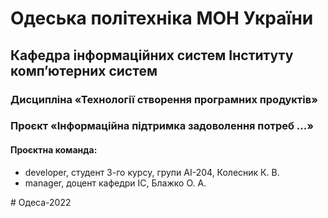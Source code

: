 # Одеська політехніка МОН України
## Кафедра інформаційних систем Інституту комп’ютерних систем
### Дисципліна «Технології створення програмних продуктів»
### Проєкт «Інформаційна підтримка задоволення потреб ...»
#### Проєктна команда:
<ul>
    <li>developer, студент 3-го курсу, групи АІ-204, Колесник К. В.</li>
    <li>manager, доцент кафедри ІС, Блажко О. А.</li>
</ul>
# Одеса-2022